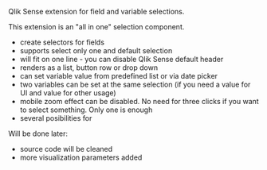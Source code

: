Qlik Sense extension for field and variable selections.

This extension is an "all in one" selection component.
- create selectors for fields
- supports select only one and default selection
- will fit on one line - you can disable Qlik Sense default header
- renders as a list, button row or drop down
- can set variable value from predefined list or via date picker
- two variables can be set at the same selection (if you need a value for UI and value for other usage)
- mobile zoom effect can be disabled. No need for three clicks if you want to select something. Only one is enough
- several posibilities for 

Will be done later:
- source code will be cleaned
- more visualization parameters added
